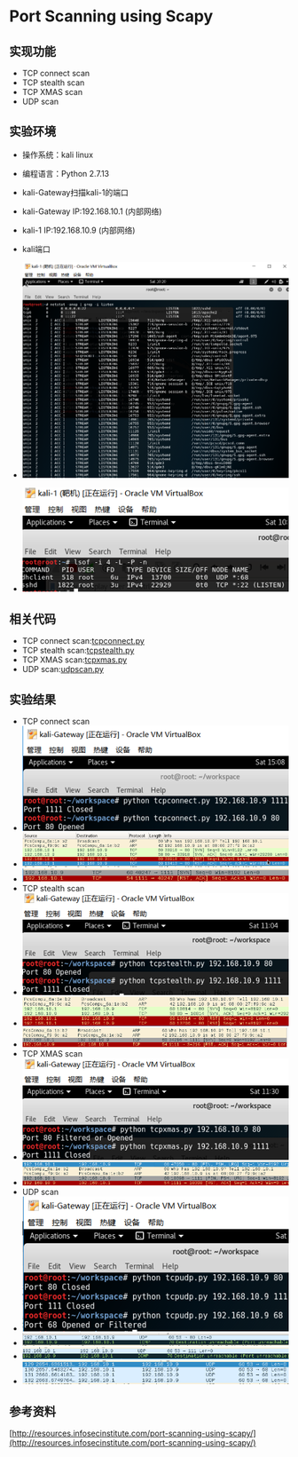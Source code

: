 # Port Scanning using Scapy #
## 实现功能 ##
- TCP connect scan
- TCP stealth scan
- TCP XMAS scan
- UDP scan

## 实验环境 ##
- 操作系统：kali linux
- 编程语言：Python 2.7.13
- kali-Gateway扫描kali-1的端口
- kali-Gateway IP:192.168.10.1 (内部网络)
- kali-1 IP:192.168.10.9 (内部网络)

- kali端口
- ![](pictures/tcp2.PNG)
- ![](pictures/tcp3.PNG)
## 相关代码 ##
- TCP connect scan:[tcpconnect.py](tcpconnect.py)
- TCP stealth scan:[tcpstealth.py](tcpstealth.py)
- TCP XMAS scan:[tcpxmas.py](tcpxmas.py)
- UDP scan:[udpscan.py](udpscan.py)

## 实验结果 ##
- TCP connect scan
- ![](pictures/tcp4.PNG)
- ![](pictures/tcp1.PNG)
- ![](pictures/tcp12.PNG)
- TCP stealth scan
- ![](pictures/tcp5.PNG)
- ![](pictures/tcp6.PNG)
- ![](pictures/tcp7.PNG)
- TCP XMAS scan
- ![](pictures/tcp9.PNG)
- ![](pictures/tcp8.PNG)
- UDP scan
- ![](pictures/tcp14.PNG)
- ![](pictures/tcp10.PNG)
- ![](pictures/tcp11.PNG)
- ![](pictures/tcp13.PNG)

## 参考资料 ##
[http://resources.infosecinstitute.com/port-scanning-using-scapy/](http://resources.infosecinstitute.com/port-scanning-using-scapy/)

